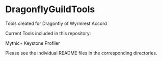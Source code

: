 # DragonflyGuildTools
Tools created for Dragonfly of Wyrmrest Accord

Current Tools included in this repository:

  Mythic+ Keystone Profiler

Please see the individual README files in the corresponding directories.
